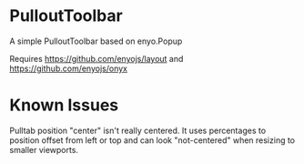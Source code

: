 PulloutToolbar
===
A simple PulloutToolbar based on enyo.Popup

Requires https://github.com/enyojs/layout and https://github.com/enyojs/onyx

Known Issues
===
Pulltab position "center" isn't really centered.  It uses percentages to position offset from left or top and can look "not-centered" when resizing to smaller viewports.